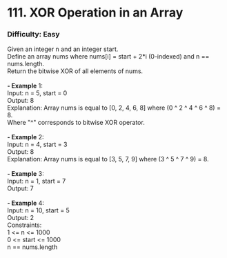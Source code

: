 # 111. XOR Operation in an Array
### Difficulty: Easy
Given an integer n and an integer start. <br/> Define an array nums where nums[i] = start + 2*i (0-indexed) and n == nums.length. <br/> Return the bitwise XOR of all elements of nums. <br/>   <br/><b>- Example</b> 1: <br/> Input: n = 5, start = 0 <br/> Output: 8 <br/> Explanation: Array nums is equal to [0, 2, 4, 6, 8] where (0 ^ 2 ^ 4 ^ 6 ^ 8) = 8. <br/> Where "^" corresponds to bitwise XOR operator. <br/> <br/><b>- Example</b> 2: <br/> Input: n = 4, start = 3 <br/> Output: 8 <br/> Explanation: Array nums is equal to [3, 5, 7, 9] where (3 ^ 5 ^ 7 ^ 9) = 8. <br/> <br/><b>- Example</b> 3: <br/> Input: n = 1, start = 7 <br/> Output: 7 <br/> <br/><b>- Example</b> 4: <br/> Input: n = 10, start = 5 <br/> Output: 2 <br/>   Constraints: <br/> 1 <= n <= 1000 <br/> 0 <= start <= 1000 <br/> n == nums.length